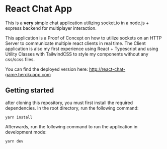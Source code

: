 # React Chat App

This is a **very** simple chat application utilizing socket.io in a node.js + express backend for multiplayer interaction.

This application is a Proof of Concept on how to utilize sockets on an HTTP Server to communicate multiple react clients in real time. The Client application is also my first experience using React + Typescript and using Utility Classes with TailwindCSS to style my components without any css/scss files.

You can find the deployed version here: http://react-chat-game.herokuapp.com

## Getting started

after cloning this repository, you must first install the required dependencies. In the root directory, run the following command:

```
yarn install
```

Afterwards, run the following command to run the application in development mode:

```
yarn dev
```
